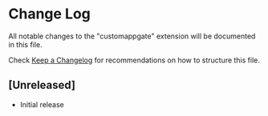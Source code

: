 # Change Log

All notable changes to the "customappgate" extension will be documented in this file.

Check [Keep a Changelog](http://keepachangelog.com/) for recommendations on how to structure this file.

## [Unreleased]

- Initial release